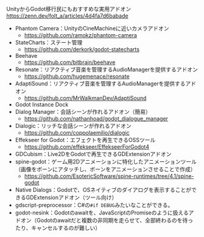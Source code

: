 
UnityからGodot移行民にもおすすめな実用アドオン
https://zenn.dev/folt_a/articles/4d4fa7d6babade

- Phantom Camera：UnityのCineMachineに近いカメラアドオン
	- https://github.com/ramokz/phantom-camera
- StateCharts：ステート管理
	- https://github.com/derkork/godot-statecharts
- Beehave
	- https://github.com/bitbrain/beehave
- Resonate：リアクティブ音楽を管理するAudioManagerを提供するアドオン
	- https://github.com/hugemenace/resonate
- AdaptiSound：リアクティブ音楽を管理するAudioManagerを提供するアドオン
	- https://github.com/MrWalkmanDev/AdaptiSound
- Godot Instance Dock
- Dialog Manager：会話シーンが作れるアドオン（簡易）
	- https://github.com/nathanhoad/godot_dialogue_manager
- Dialogic：リッチな会話シーンが作れるアドオン
	- https://github.com/coppolaemilio/dialogic
- Effekseer for Godot：エフェクトを再生できるOSSツール
	- https://github.com/effekseer/EffekseerForGodot4
- GDCubism：Live2DをGodotで再生できるGDExtensionアドオン
- spine-godot：ゲーム用2Dアニメーションに特化したアニメーションツール（画像をボーンにアタッチし、ボーンをアニメーションさせることで作成）
	- https://github.com/EsotericSoftware/spine-runtimes/tree/4.1/spine-godot
- Native Dialogs：Godotで、OSネイティブのダイアログを表示することができるGDExtensionアドオン（ツール向け）
- gdscript-preprocessor：C#の`#if DEBUG`みたいなことができる。
- godot-nesink：Godotのawaitを、JavaScriptのPromiseのように扱えるアドオン（Godotのawaitだと複数の非同期を走らせて、全部終わるのを待ったり、キャンセルするのが難しい）
